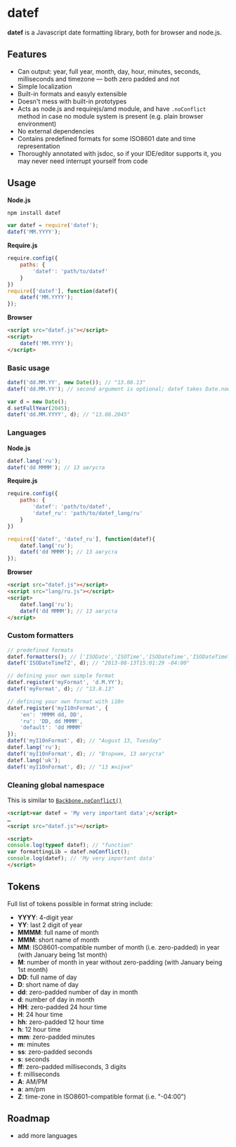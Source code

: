 # datef

**datef** is a Javascript date formatting library, both for browser and node.js.

## Features

* Can output: year, full year, month, day, hour, minutes, seconds, milliseconds and timezone — both zero padded and not
* Simple localization
* Built-in formats and easyly extensible
* Doesn't mess with built-in prototypes
* Acts as node.js and requirejs/amd module, and have `.noConflict` method in case no module system is present (e.g. plain browser environment)
* No external dependencies
* Contains predefined formats for some ISO8601 date and time representation
* Thoroughly annotated with jsdoc, so if your IDE/editor supports it, you may never need interrupt yourself from code

## Usage

**Node.js**
```bash
npm install datef
```
```js
var datef = require('datef');
datef('MM.YYYY');
```

**Require.js**
```js
require.config({
    paths: {
        'datef': 'path/to/datef'
    }
})
require(['datef'], function(datef){
    datef('MM.YYYY');
});
```

**Browser**
```html
<script src="datef.js"></script>
<script>
    datef('MM.YYYY');
</script>
```

### Basic usage

```js
datef('dd.MM.YY', new Date()); // "13.08.13"
datef('dd.MM.YY'); // second argument is optional; datef takes Date.now() if no date is provided

var d = new Date();
d.setFullYear(2045);
datef('dd.MM.YYYY', d); // "13.08.2045"
```

### Languages

**Node.js**
```js
datef.lang('ru');
datef('dd MMMM'); // 13 августа
```

**Require.js**
```js
require.config({
    paths: {
        'datef': 'path/to/datef',
        'datef_ru': 'path/to/datef_lang/ru'
    }
})

require(['datef', 'datef_ru'], function(datef){
    datef.lang('ru');
    datef('dd MMMM'); // 13 августа
});
```

**Browser**
```html
<script src="datef.js"></script>
<script src="lang/ru.js"></script>
<script>
    datef.lang('ru');
    datef('dd MMMM'); // 13 августа
</script>
```

### Custom formatters
```js
// predefined formats
datef.formatters(); // ['ISODate','ISOTime','ISODateTime','ISODateTimeTZ']
datef('ISODateTimeTZ', d); // "2013-08-13T15:01:29 -04:00"

// defining your own simple format
datef.register('myFormat', 'd.M.YY');
datef('myFormat', d); // "13.8.13"

// defining your own format with i10n
datef.register('myI10nFormat', {
    'en': 'MMMM dd, DD',
    'ru': 'DD, dd MMMM',
    'default': 'dd MMMM'
});
datef('myI10nFormat', d); // "August 13, Tuesday"
datef.lang('ru');
datef('myI10nFormat', d); // "Вторник, 13 августа"
datef.lang('uk');
datef('myI10nFormat', d); // "13 жніўня"
```

### Cleaning global namespace

This is similar to [`Backbone.noConflict()`](http://backbonejs.org/#Utility-noConflict)

```html
<script>var datef = 'My very important data';</script>
…
<script src="datef.js"></script>

<script>
console.log(typeof datef); // "function"
var formattingLib = datef.noConflict();
console.log(datef); // 'My very important data'
</script>
```

## Tokens

Full list of tokens possible in format string include:

* **YYYY**: 4-digit year
* **YY**: last 2 digit of year
* **MMMM**: full name of month
* **MMM**: short name of month
* **MM**: ISO8601-compatible number of month (i.e. zero-padded) in year (with January being 1st month)
* **M**: number of month in year without zero-padding (with January being 1st month)
* **DD**: full name of day
* **D**: short name of day
* **dd**: zero-padded number of day in month
* **d**: number of day in month
* **HH**: zero-padded 24 hour time
* **H**: 24 hour time
* **hh**: zero-padded 12 hour time
* **h**: 12 hour time
* **mm**: zero-padded minutes
* **m**: minutes
* **ss**: zero-padded seconds
* **s**: seconds
* **ff**: zero-padded milliseconds, 3 digits
* **f**: milliseconds
* **A**: AM/PM
* **a**: am/pm
* **Z**: time-zone in ISO8601-compatible format (i.e. "-04:00")

## Roadmap

* add more languages
